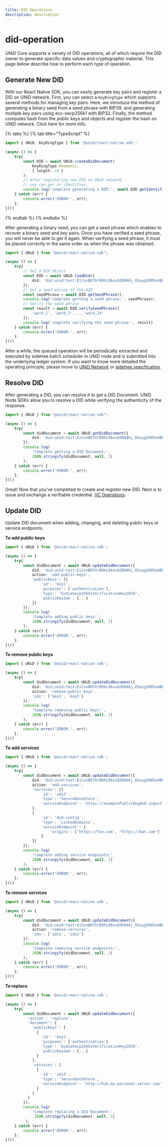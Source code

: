 ```yaml
---
title: DID Operations
description: description
---
```


# did-operation

UNiD Core supports a variety of DID operations, all of which require the DID owner to generate specific data values and cryptographic material. This page below describe how to perform each type of operation.

## Generate New DID

With our React Native SDK, you can easily generate key pairs and register a DID on UNiD network. First, you can select a `KeyRingType` which supports several methods for managing key pairs. Here, we introduce the method of generating a binary seed from a seed phrase with BIP39, and generating multiple key pairs using ecc-secp256k1 with BIP32. Finally, the method computes hash from the public keys and objects and register the hash on UNiD network. Click here for more info.

{% tabs %}
{% tab title="TypeScript" %}
```typescript
import { UNiD, KeyRingType } from '@unid/react-native-sdk';

(async () => {
    try{
        const DID = await UNiD.createDidDocument(
            KeyRingType.Mnemonic,
            { length: 24 }
        );
        // After registering new DID on UNiD network,
        // you can get an identifier.
        console.log('complete generating a DID:', await DID.getIdentifier());
    } catch (err) {
        console.error('ERROR:', err);
    };
})()
```
{% endtab %}
{% endtabs %}

After generating a binary seed, you can get a seed phrase which enables to recover a binary seed and key pairs. Once you have verified a seed phrase, you will never be able to get it again. When verifying a seed phrase, it must be placed correctly in the same order as when the phrase was obtained.

```typescript
import { UNiD } from "@unid/react-native-sdk";

(async () => {
    try{
        // Get a DID Object
        const DID = await UNiD.loadDid({
            did: 'did:unid:test:EiCsnBO7XrB9hL96xvQ2R846j_Ebuyg3HO5o4BOSoU7ffg'
        });
        // Get a seed phrase of the DID
        const seedPhrase = await DID.getSeedPhrase();
        console.log('complete getting a seed phrase:', seedPhrase);
        // Verify the seed phrase
        const result = await DID.verifySeedPhrase([
            'word_1', 'word_2',...,'word_24'
        ]);
        console.log('complete verifying the seed phrase:', result)
    } catch (err) {
        console.error('ERROR:', err);
    };
})()
```

After a while, the queued operation will be periodically extracted and executed by sidetree batch scheduler in UNiD node and is submitted into the underlying ledger system. If you want to know more detailed the operating principle, please move to [UNiD Network](https://github.com/getunid/unid-docs/tree/8515a1dcda076b9bea8d6e6e6b7eed90e22ae0d3/unid/README.md#unid-network) or [sidetree specification](https://identity.foundation/sidetree/spec/).

## Resolve DID

After generating a DID, you can resolve it to get a DID Document. UNiD Node SDKs allow you to resolve a DID while verifying the authenticity of the response.

```typescript
import { UNiD } from "@unid/react-native-sdk";

(async () => {
    try{
        const didDocument = await UNiD.getDidDocument({
            did: 'did:unid:test:EiCsnBO7XrB9hL96xvQ2R846j_Ebuyg3HO5o4BOSoU7ffg'
        });
        console.log(
            'Complete getting a DID Document:',
            JSON.stringify(didDocument, null, 2)
        );
    } catch (err) {
        console.error('ERROR:', err);
    };
})()
```

Great! Now that you've completed to create and register new DID. Next is to issue and exchange a verifiable credential. [VC Operations](https://github.com/getunid/unid-docs/tree/8515a1dcda076b9bea8d6e6e6b7eed90e22ae0d3/2-verifiable-credential/README.md).

## Update DID

Update DID document when adding, changing, and deleting public keys or service endpoints.

**To add public keys**

```typescript
import { UNiD } from '@unid/react-native-sdk';

(async () => {
    try{
        const didDocument = await UNiD.updateDidDocument({
            did: 'did:unid:test:EiCsnBO7XrB9hL96xvQ2R846j_Ebuyg3HO5o4BOSoU7ffg',
            action: 'add-public-keys',
            'publicKeys': [{
                'id': 'key1',
                'purposes': ['authentication'],
                'type': 'EcdsaSecp256k1VerificationKey2019',
                'publicKeyJwk': {...}
            }]
        });
        console.log(
            'Complete adding public keys:',
            JSON.stringify(didDocument, null, 2)
        );
    } catch (err) {
        console.error('ERROR:', err);
    };
})()
```

**To remove public keys**

```typescript
import { UNiD } from '@unid/react-native-sdk';

(async () => {
    try{
        const didDocument = await UNiD.updateDidDocument({
            did: 'did:unid:test:EiCsnBO7XrB9hL96xvQ2R846j_Ebuyg3HO5o4BOSoU7ffg',
            action: 'remove-public-keys',
            'ids': ['key1', 'key2']
        });
        console.log(
            'Complete removing public keys:',
            JSON.stringify(didDocument, null, 2)
        );
    } catch (err) {
        console.error('ERROR:', err);
    };
})()
```

**To add services**

```typescript
import { UNiD } from '@unid/react-native-sdk';

(async () => {
    try{
        const didDocument = await UNiD.updateDidDocument({
            did: 'did:unid:test:EiCsnBO7XrB9hL96xvQ2R846j_Ebuyg3HO5o4BOSoU7ffg',
            action: 'add-services',
            'services': [{
                'id': 'sds2',
                'type': 'SecureDataStore',
                'serviceEndpoint': 'https://examplePublicKey@o0.ingest.sds.unid.plus/'
            },
            {
                'id': 'did-config',
                'type': 'LinkedDomains',
                'serviceEndpoint': {
                    'origins': ['https://foo.com', 'https://bar.com']
                }
            }]
        });
        console.log(
            'Complete adding service endpoints:',
            JSON.stringify(didDocument, null, 2)
        );
    } catch (err) {
        console.error('ERROR:', err);
    };
})()
```

**To remove services**

```typescript
import { UNiD } from '@unid/react-native-sdk';

(async () => {
    try{
        const didDocument = await UNiD.updateDidDocument({
            did: 'did:unid:test:EiCsnBO7XrB9hL96xvQ2R846j_Ebuyg3HO5o4BOSoU7ffg',
            action: 'remove-services',
            'ids': ['sds1', 'sds2']
        });
        console.log(
            'Complete removing service endpoints:',
            JSON.stringify(didDocument, null, 2)
        );
    } catch (err) {
        console.error('ERROR:', err);
    };
})()
```

**To replace**

```typescript
import { UNiD } from '@unid/react-native-sdk';

(async () => {
    try{
        const didDocument = await UNiD.updateDidDocument({
          'action': 'replace',
          'document': {
            'publicKeys': [
              {
                'id': 'key2',
                'purposes': ['authentication'],
                'type': 'EcdsaSecp256k1VerificationKey2019',
                'publicKeyJwk': {...}
              }
            ],
            'services': [
              {
                'id': 'sds3',
                'type': 'SecureDataStore',
                'serviceEndpoint': 'http://hub.my-personal-server.com'
              }
            ]
          }
        });
        console.log(
            'Complete replacing a DID Document:',
             JSON.stringify(didDocument, null, 2)
         );
    } catch (err) {
        console.error('ERROR:', err);
    };
})()
```

